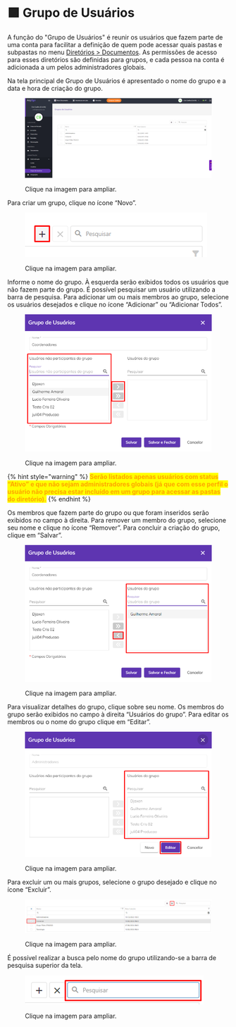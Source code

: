 # 🟪 Grupo de Usuários

A função do "Grupo de Usuários" é reunir os usuários que fazem parte de uma conta para facilitar a definição de quem pode acessar quais pastas e subpastas no menu [Diretórios > Documentos](broken-reference). As permissões de acesso para esses diretórios são definidas para grupos, e cada pessoa na conta é adicionada a um pelos administradores globais.

&#x20;Na tela principal de Grupo de Usuários é apresentado o nome do grupo e a data e hora de criação do grupo.

<figure><img src="../../.gitbook/assets/usuarios15.png" alt=""><figcaption><p>Clique na imagem para ampliar.</p></figcaption></figure>

Para criar um grupo, clique no ícone “Novo”.

<figure><img src="../../.gitbook/assets/usuarios16.png" alt=""><figcaption><p>Clique na imagem para ampliar.</p></figcaption></figure>

Informe o nome do grupo. À esquerda serão exibidos todos os usuários que não fazem parte do grupo. É possível pesquisar um usuário utilizando a barra de pesquisa. Para adicionar um ou mais membros ao grupo, selecione os usuários desejados e clique no ícone “Adicionar” ou “Adicionar Todos”.

<figure><img src="../../.gitbook/assets/usuarios17.png" alt=""><figcaption><p>Clique na imagem para ampliar.</p></figcaption></figure>

{% hint style="warning" %}
<mark style="color:orange;">**Serão listados apenas usuários com status “Ativo” e que não sejam administradores globais (já que com esse perfil o usuário não precisa estar incluído em um grupo para acessar as pastas do diretório).**</mark>
{% endhint %}

Os membros que fazem parte do grupo ou que foram inseridos serão exibidos no campo à direita. Para remover um membro do grupo, selecione seu nome e clique no ícone “Remover”. Para concluir a criação do grupo, clique em “Salvar”.

<figure><img src="../../.gitbook/assets/usuarios18.png" alt=""><figcaption><p>Clique na imagem para ampliar.</p></figcaption></figure>

Para visualizar detalhes do grupo, clique sobre seu nome. Os membros do grupo serão exibidos no campo à direita “Usuários do grupo”. Para editar os membros ou o nome do grupo clique em “Editar”.

<figure><img src="../../.gitbook/assets/usuarios19.png" alt=""><figcaption><p>Clique na imagem para ampliar.</p></figcaption></figure>

Para excluir um ou mais grupos, selecione o grupo desejado e clique no ícone “Excluir”.

<figure><img src="../../.gitbook/assets/usuarios20.png" alt=""><figcaption><p>Clique na imagem para ampliar.</p></figcaption></figure>

É possível realizar a busca pelo nome do grupo utilizando-se a barra de pesquisa superior da tela.  &#x20;

<figure><img src="../../.gitbook/assets/usuarios21.png" alt=""><figcaption><p>Clique na imagem para ampliar.</p></figcaption></figure>
